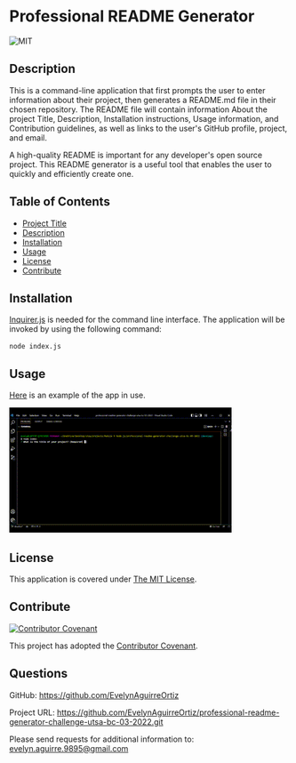 
  # Professional README Generator
  
  
  ![MIT](https://img.shields.io/badge/License-MIT-yellow.svg)
  

  ## Description
  This is a command-line application that first prompts the user to enter information about their project, then generates a README.md file in their chosen repository. The README file will contain information About the project Title, Description, Installation instructions, Usage information, and Contribution guidelines, as well as links to the user's GitHub profile, project, and email. 
  
  A high-quality README is important for any developer's open source project. This README generator is a useful tool that enables the user to quickly and efficiently create one.

  ## Table of Contents
  - [Project Title](# (#Professional README Generator))
  - [Description](#description)
  - [Installation](#installation)
  - [Usage](#usage)
  - [License](#license)
  - [Contribute](#contribute)
  
  ## Installation
  [Inquirer.js](https://www.npmjs.com/package/inquirer) is needed for the command line interface. The application will be invoked by using the following command: 
  ```
  node index.js
  ```
  
  ## Usage
  [Here](./assets/images/README-demo.mp4) is an example of the app in use. 

 ![](./assets/images/README-generator-demo.gif)

  ## License
  
  This application is covered under [The MIT License](https://opensource.org/licenses/MIT). 
  
  
  ## Contribute
  [![Contributor Covenant](https://img.shields.io/badge/Contributor%20Covenant-2.1-4baaaa.svg)](code_of_conduct.md) 
  
  This project has adopted the [Contributor Covenant](https://www.contributor-covenant.org/).

  ## Questions

  GitHub:
  <https://github.com/EvelynAguirreOrtiz>

  Project URL:
  <https://github.com/EvelynAguirreOrtiz/professional-readme-generator-challenge-utsa-bc-03-2022.git>

  Please send requests for additional information to:
  <evelyn.aguirre.9895@gmail.com>
